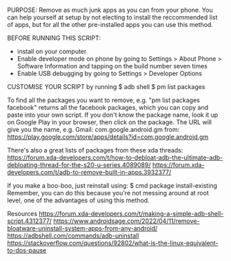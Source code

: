 PURPOSE: Remove as much junk apps as you can from your phone. You can help yourself at setup by not electing to install the reccommended list of apps, but for all the other pre-installed apps you can use this method.

BEFORE RUNNING THIS SCRIPT:
- install on your computer
- Enable developer mode on phone by going to Settings > About Phone > Software Information and tapping on the build number seven times
- Enable USB debugging by going to Settings > Developer Options

CUSTOMISE YOUR SCRIPT by running
$ adb shell
$ pm list packages 

To find all the packages you want to remove, e.g. "pm list packages facebook" returns all the facebook packages, which you can copy and paste into your own script.
If you don't know the package name, look it up on Google Play in your browser, then click on the package. The URL will give you the name, e.g. Gmail: com.google.android.gm
from: https://play.google.com/store/apps/details?id=com.google.android.gm

There's also a great lists of packages from these xda threads:
https://forum.xda-developers.com/t/how-to-debloat-adb-the-ultimate-adb-debloating-thread-for-the-s20-u-series.4089089/
https://forum.xda-developers.com/t/adb-to-remove-built-in-apps.3932377/

If you make a boo-boo, just reinstall using:
$ cmd package install-existing
Remember, you can do this because you're not messing around at root level, one of the advantages of using this method.

Resources
https://forum.xda-developers.com/t/making-a-simple-adb-shell-script.4312377/
https://www.androidsage.com/2022/04/11/remove-bloatware-uninstall-system-apps-from-any-android/
https://adbshell.com/commands/adb-uninstall
https://stackoverflow.com/questions/92802/what-is-the-linux-equivalent-to-dos-pause
